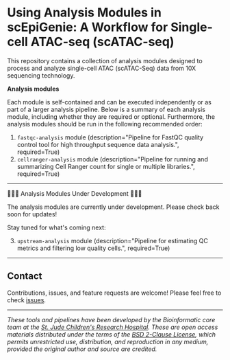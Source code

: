 # Using Analysis Modules in scEpiGenie: A Workflow for Single-cell ATAC-seq (scATAC-seq)

This repository contains a collection of analysis modules designed to process and analyze single-cell ATAC (scATAC-Seq) data from 10X sequencing technology. 

**Analysis modules**

Each module is self-contained and can be executed independently or as part of a larger analysis pipeline. Below is a summary of each analysis module, including whether they are required or optional. Furthermore, the analysis modules should be run in the following recommended order:

1. `fastqc-analysis` module (description="Pipeline for FastQC quality control tool for high throughput sequence data analysis.", required=True)
2. `cellranger-analysis` module (description="Pipeline for running and summarizing Cell Ranger count for single or multiple libraries.", required=True)

________________________________________________________________________________________ 
🚧🚧🚧 Analysis Modules Under Development 🚧🚧🚧

The analysis modules are currently under development. Please check back soon for updates! 

Stay tuned for what's coming next:

3. `upstream-analysis` module (description="Pipeline for estimating QC metrics and filtering low quality cells.", required=True)
________________________________________________________________________________________


## Contact

Contributions, issues, and feature requests are welcome! Please feel free to check [issues](https://github.com/stjude-dnb-binfcore/sc-epigenie/issues).

---

*These tools and pipelines have been developed by the Bioinformatic core team at the [St. Jude Children's Research Hospital](https://www.stjude.org/). These are open access materials distributed under the terms of the [BSD 2-Clause License](https://opensource.org/license/bsd-2-clause), which permits unrestricted use, distribution, and reproduction in any medium, provided the original author and source are credited.*

